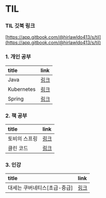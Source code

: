 # TIL

### TIL 깃북 링크

[https://app.gitbook.com/@hirlawldo413/s/til](https://app.gitbook.com/@hirlawldo413/s/til)

### 1. 개인 공부

| title | link |
| :--- | :--- |
| Java | [링크](java.md) |
| Kubernetes | [링크](kubernetes-1/) |
| Spring | [링크](spring-1.md) |

### 2. 책 공부

| title | link |
| :--- | :--- |
| 토비의 스프링 | [링크](spring/) |
| 클린 코드 | [링크](clean-code/) |

### 3. 인강

| title | link |
| :--- | :--- |
| 대세는 쿠버네티스\[초급-중급\] | [링크](kubernetes/) |



